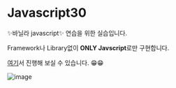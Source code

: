 # Javascript30

✨바닐라 javascript✨ 연습을 위한 실습입니다.

Framework나 Library없이 **ONLY Javscript**로만 구현합니다.

[여기](https://javascript30.com/)서 진행해 보실 수 있습니다. 😁😁

![image](https://user-images.githubusercontent.com/44644821/110061169-75d90000-7daa-11eb-82ba-7caba12e3015.png)


